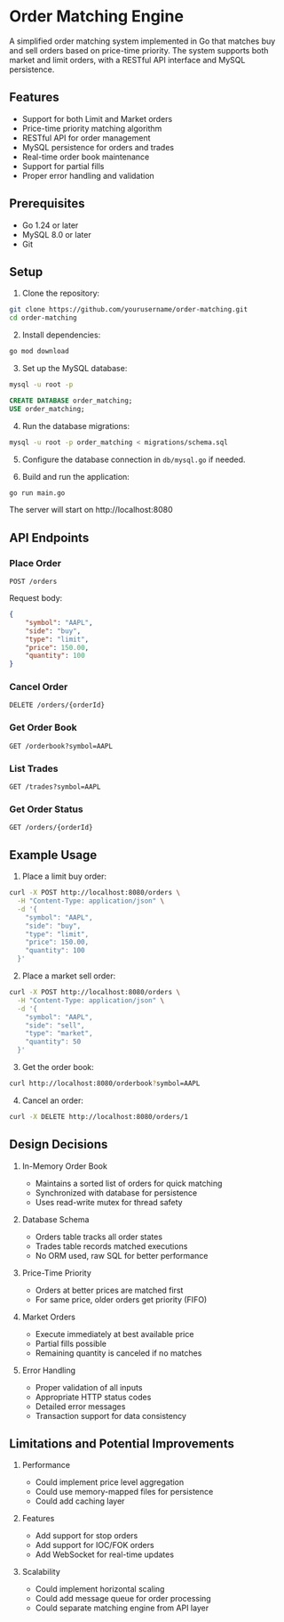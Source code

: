 # Order Matching Engine

A simplified order matching system implemented in Go that matches buy and sell orders based on price-time priority. The system supports both market and limit orders, with a RESTful API interface and MySQL persistence.

## Features

- Support for both Limit and Market orders
- Price-time priority matching algorithm
- RESTful API for order management
- MySQL persistence for orders and trades
- Real-time order book maintenance
- Support for partial fills
- Proper error handling and validation

## Prerequisites

- Go 1.24 or later
- MySQL 8.0 or later
- Git

## Setup

1. Clone the repository:
```bash
git clone https://github.com/yourusername/order-matching.git
cd order-matching
```

2. Install dependencies:
```bash
go mod download
```

3. Set up the MySQL database:
```bash
mysql -u root -p
```

```sql
CREATE DATABASE order_matching;
USE order_matching;
```

4. Run the database migrations:
```bash
mysql -u root -p order_matching < migrations/schema.sql
```

5. Configure the database connection in `db/mysql.go` if needed.

6. Build and run the application:
```bash
go run main.go
```

The server will start on http://localhost:8080

## API Endpoints

### Place Order
```
POST /orders
```
Request body:
```json
{
    "symbol": "AAPL",
    "side": "buy",
    "type": "limit",
    "price": 150.00,
    "quantity": 100
}
```

### Cancel Order
```
DELETE /orders/{orderId}
```

### Get Order Book
```
GET /orderbook?symbol=AAPL
```

### List Trades
```
GET /trades?symbol=AAPL
```

### Get Order Status
```
GET /orders/{orderId}
```

## Example Usage

1. Place a limit buy order:
```bash
curl -X POST http://localhost:8080/orders \
  -H "Content-Type: application/json" \
  -d '{
    "symbol": "AAPL",
    "side": "buy",
    "type": "limit",
    "price": 150.00,
    "quantity": 100
  }'
```

2. Place a market sell order:
```bash
curl -X POST http://localhost:8080/orders \
  -H "Content-Type: application/json" \
  -d '{
    "symbol": "AAPL",
    "side": "sell",
    "type": "market",
    "quantity": 50
  }'
```

3. Get the order book:
```bash
curl http://localhost:8080/orderbook?symbol=AAPL
```

4. Cancel an order:
```bash
curl -X DELETE http://localhost:8080/orders/1
```

## Design Decisions

1. In-Memory Order Book
   - Maintains a sorted list of orders for quick matching
   - Synchronized with database for persistence
   - Uses read-write mutex for thread safety

2. Database Schema
   - Orders table tracks all order states
   - Trades table records matched executions
   - No ORM used, raw SQL for better performance

3. Price-Time Priority
   - Orders at better prices are matched first
   - For same price, older orders get priority (FIFO)

4. Market Orders
   - Execute immediately at best available price
   - Partial fills possible
   - Remaining quantity is canceled if no matches

5. Error Handling
   - Proper validation of all inputs
   - Appropriate HTTP status codes
   - Detailed error messages
   - Transaction support for data consistency

## Limitations and Potential Improvements

1. Performance
   - Could implement price level aggregation
   - Could use memory-mapped files for persistence
   - Could add caching layer

2. Features
   - Add support for stop orders
   - Add support for IOC/FOK orders
   - Add WebSocket for real-time updates

3. Scalability
   - Could implement horizontal scaling
   - Could add message queue for order processing
   - Could separate matching engine from API layer
   